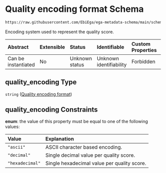 # Quality encoding format Schema

```txt
https://raw.githubusercontent.com/EbiEga/ega-metadata-schema/main/schemas/EGA.common-definitions.json#/definitions/file_object/properties/sequence_quality_details/properties/quality_encoding
```

Encoding system used to represent the quality score.

| Abstract            | Extensible | Status         | Identifiable            | Custom Properties | Additional Properties | Access Restrictions | Defined In                                                                                           |
| :------------------ | :--------- | :------------- | :---------------------- | :---------------- | :-------------------- | :------------------ | :--------------------------------------------------------------------------------------------------- |
| Can be instantiated | No         | Unknown status | Unknown identifiability | Forbidden         | Allowed               | none                | [EGA.common-definitions.json\*](../../../schemas/EGA.common-definitions.json "open original schema") |

## quality\_encoding Type

`string` ([Quality encoding format](ega-12-definitions-ega-file-object-properties-sequence-quality-details-properties-quality-encoding-format.md))

## quality\_encoding Constraints

**enum**: the value of this property must be equal to one of the following values:

| Value           | Explanation                                 |
| :-------------- | :------------------------------------------ |
| `"ascii"`       | ASCII character based encoding.             |
| `"decimal"`     | Single decimal value per quality score.     |
| `"hexadecimal"` | Single hexadecimal value per quality score. |
